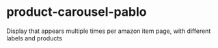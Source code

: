 # product-carousel-pablo
Display that appears multiple times per amazon item page, with different labels and products
